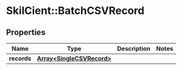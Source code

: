 # SkilCient::BatchCSVRecord

## Properties
Name | Type | Description | Notes
------------ | ------------- | ------------- | -------------
**records** | [**Array&lt;SingleCSVRecord&gt;**](SingleCSVRecord.md) |  | 


